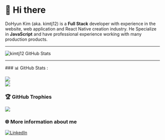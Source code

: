# 👋 Hi there

DoHyun Kim (aka. kimtj12) is a <b>Full Stack</b> developer with experience in the website, web application and React Native creation industry. He Specialize in <b>JavaScript</b> and have professional experience working with many production products.

<hr>

<!-- ### 💻Tech Stack

![React](https://img.shields.io/badge/react-%2320232a.svg?style=for-the-badge&logo=react&logoColor=%2361DAFB)
![React Native](https://img.shields.io/badge/react_native-%2320232a.svg?style=for-the-badge&logo=react&logoColor=%2361DAFB)
![Expo](https://img.shields.io/badge/expo-1C1E24?style=for-the-badge&logo=expo&logoColor=#D04A37)
![GraphQL](https://img.shields.io/badge/-GraphQL-E10098?style=for-the-badge&logo=graphql&logoColor=white)
![TypeScript](https://img.shields.io/badge/typescript-%23007ACC.svg?style=for-the-badge&logo=typescript&logoColor=white)
![Python](https://img.shields.io/badge/python-%23007ACC.svg?style=for-the-badge&logo=python&logoColor=white)
![OpenAI](https://img.shields.io/badge/openai-%2320232a.svg?style=for-the-badge&logo=openai&logoColor=%2361DAFB) -->

![kimtj12 GitHub Stats](https://server.dooboo.io/github-stats-advanced/kimtj12)

<hr>
### 📊 GitHub Stats :

![](https://github-readme-stats.vercel.app/api?username=kimtj12&include_all_commits=true&count_private=true&show_icons=true&theme=transparent)<br/>
![](https://github-readme-stats.vercel.app/api/top-langs/?username=kimtj12&hide_border=false&include_all_commits=true&count_private=true&theme=transparent)
<br/>

### 🏆 GitHub Trophies

![](https://github-profile-trophy.vercel.app/?username=kimtj12&theme=transparent&no-frame=false&no-bg=false&margin-w=4)

<!-- <img src="https://server.dooboo.io/github-trophies/kimtj12?date=02" width="720" /> -->

### 🌐 More information about me

[![LinkedIn](https://img.shields.io/badge/LinkedIn-%230077B5.svg?logo=linkedin&logoColor=white)](https://linkedin.com/in/kimtj12)

